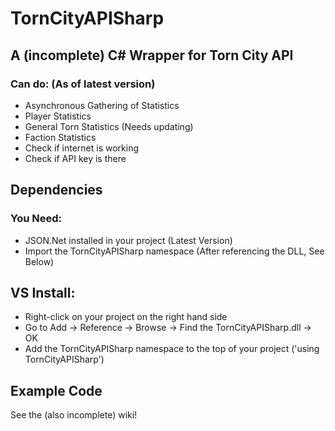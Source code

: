 # TornCityAPISharp
## A (incomplete) C# Wrapper for Torn City API

### Can do: (As of latest version)
- Asynchronous Gathering of Statistics
- Player Statistics
- General Torn Statistics (Needs updating)
- Faction Statistics
- Check if internet is working
- Check if API key is there

## Dependencies
### You Need:
- JSON.Net installed in your project (Latest Version)
- Import the TornCityAPISharp namespace (After referencing the DLL, See Below)

## VS Install:

- Right-click on your project on the right hand side
- Go to Add -> Reference -> Browse -> Find the TornCityAPISharp.dll -> OK
- Add the TornCityAPISharp namespace to the top of your project ('using TornCityAPISharp')

## Example Code
See the (also incomplete) wiki!
